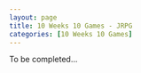 ```yaml
---
layout: page
title: 10 Weeks 10 Games - JRPG
categories: [10 Weeks 10 Games]
---
```

To be completed...